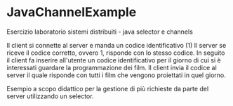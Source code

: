 # JavaChannelExample
Esercizio laboratorio sistemi distribuiti - java selector e channels

Il client si connette al server e manda un codice identificativo (1)
Il server se riceve il codice corretto, ovvero 1, risponde con lo stesso codice.
In seguito il client fa inserire all'utente un codice identificativo per il giorno di cui si è
interessati guardare la programmazione dei film.
Il client invia il codice al server il quale risponde con tutti i film che vengono proiettati in quel
giorno.


Esempio a scopo didattico per la gestione di più richieste da parte del server utilizzando un selector.
